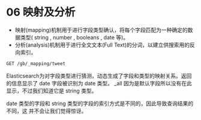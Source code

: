 # 06 映射及分析

- 映射(mapping)机制用于进行字段类型确认，将每个字段匹配为一种确定的数据类型( string , number , booleans , date 等)。
- 分析(analysis)机制用于进行全文文本(Full Text)的分词，以建立供搜索用的反向索引。

```txt
GET /gb/_mapping/tweet
```
Elasticsearch为对字段类型进行猜测，动态生成了字段和类型的映射关系。返回的信息显示了 date 字段被识别为 date 类型。 \_all 因为是默认字段所以没有在此显示，不过我们知道它是 string 类型。

date 类型的字段和 string 类型的字段的索引方式是不同的，因此导致查询结果的不同，这
并不会让我们觉得惊讶。
